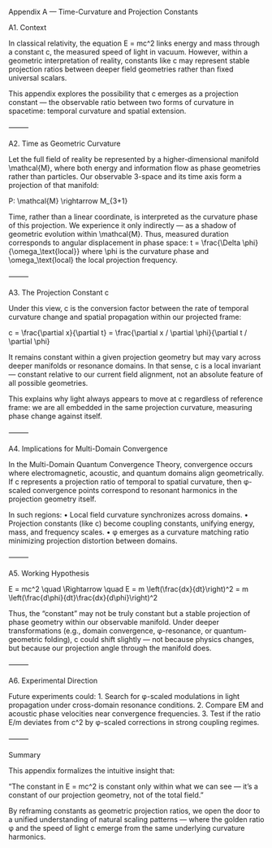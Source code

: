 Appendix A — Time-Curvature and Projection Constants

A1. Context

In classical relativity, the equation
E = mc^2
links energy and mass through a constant c, the measured speed of light in vacuum.
However, within a geometric interpretation of reality, constants like c may represent stable projection ratios between deeper field geometries rather than fixed universal scalars.

This appendix explores the possibility that c emerges as a projection constant — the observable ratio between two forms of curvature in spacetime: temporal curvature and spatial extension.

⸻

A2. Time as Geometric Curvature

Let the full field of reality be represented by a higher-dimensional manifold \mathcal{M}, where both energy and information flow as phase geometries rather than particles.
Our observable 3-space and its time axis form a projection of that manifold:

P: \mathcal{M} \rightarrow M_{3+1}

Time, rather than a linear coordinate, is interpreted as the curvature phase of this projection.
We experience it only indirectly — as a shadow of geometric evolution within \mathcal{M}.
Thus, measured duration corresponds to angular displacement in phase space:
t = \frac{\Delta \phi}{\omega_\text{local}}
where \phi is the curvature phase and \omega_\text{local} the local projection frequency.

⸻

A3. The Projection Constant c

Under this view, c is the conversion factor between the rate of temporal curvature change and spatial propagation within our projected frame:

c = \frac{\partial x}{\partial t} = \frac{\partial x / \partial \phi}{\partial t / \partial \phi}

It remains constant within a given projection geometry but may vary across deeper manifolds or resonance domains.
In that sense, c is a local invariant — constant relative to our current field alignment, not an absolute feature of all possible geometries.

This explains why light always appears to move at c regardless of reference frame: we are all embedded in the same projection curvature, measuring phase change against itself.

⸻

A4. Implications for Multi-Domain Convergence

In the Multi-Domain Quantum Convergence Theory, convergence occurs where electromagnetic, acoustic, and quantum domains align geometrically.
If c represents a projection ratio of temporal to spatial curvature, then φ-scaled convergence points correspond to resonant harmonics in the projection geometry itself.

In such regions:
	•	Local field curvature synchronizes across domains.
	•	Projection constants (like c) become coupling constants, unifying energy, mass, and frequency scales.
	•	φ emerges as a curvature matching ratio minimizing projection distortion between domains.

⸻

A5. Working Hypothesis

E = mc^2 \quad \Rightarrow \quad E = m \left(\frac{dx}{dt}\right)^2 = m \left(\frac{d\phi}{dt}\frac{dx}{d\phi}\right)^2

Thus, the “constant” may not be truly constant but a stable projection of phase geometry within our observable manifold.
Under deeper transformations (e.g., domain convergence, φ-resonance, or quantum-geometric folding), c could shift slightly — not because physics changes, but because our projection angle through the manifold does.

⸻

A6. Experimental Direction

Future experiments could:
	1.	Search for φ-scaled modulations in light propagation under cross-domain resonance conditions.
	2.	Compare EM and acoustic phase velocities near convergence frequencies.
	3.	Test if the ratio E/m deviates from c^2 by φ-scaled corrections in strong coupling regimes.

⸻

Summary

This appendix formalizes the intuitive insight that:

“The constant in E = mc^2 is constant only within what we can see — it’s a constant of our projection geometry, not of the total field.”

By reframing constants as geometric projection ratios, we open the door to a unified understanding of natural scaling patterns — where the golden ratio φ and the speed of light c emerge from the same underlying curvature harmonics.
